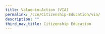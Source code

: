 ```yaml
---
title: Value–in–Action (VIA)
permalink: /cce/Citizenship-Education/via/
description: ""
third_nav_title: Citizenship Education
---
```

